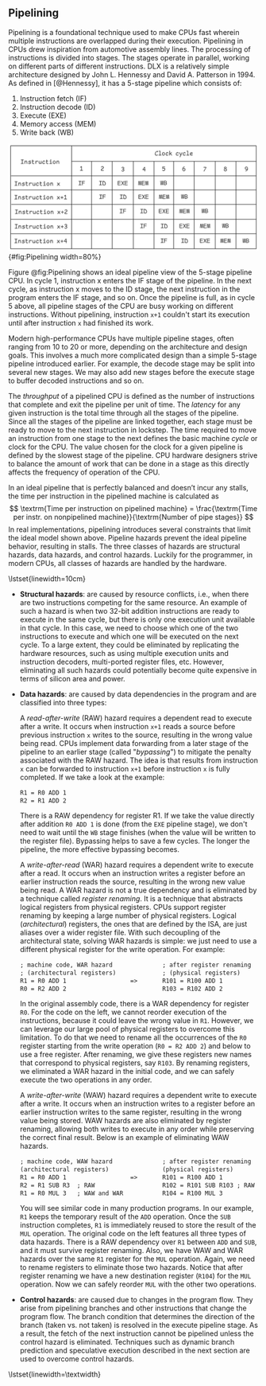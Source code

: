 ## Pipelining

Pipelining is a foundational technique used to make CPUs fast wherein multiple instructions are overlapped during their execution. Pipelining in CPUs drew inspiration from automotive assembly lines. The processing of instructions is divided into stages. The stages operate in parallel, working on different parts of different instructions. DLX is a relatively simple architecture designed by John L. Hennessy and David A. Patterson in 1994. As defined in [@Hennessy], it has a 5-stage pipeline which consists of:

1. Instruction fetch (IF)
2. Instruction decode (ID)
3. Execute (EXE)
4. Memory access (MEM)
5. Write back (WB)

![Simple 5-stage pipeline diagram.](../../img/uarch/Pipelining.png){#fig:Pipelining width=80%}

Figure @fig:Pipelining shows an ideal pipeline view of the 5-stage pipeline CPU. In cycle 1, instruction x enters the IF stage of the pipeline. In the next cycle, as instruction x moves to the ID stage, the next instruction in the program enters the IF stage, and so on. Once the pipeline is full, as in cycle 5 above, all pipeline stages of the CPU are busy working on different instructions. Without pipelining, instruction `x+1` couldn't start its execution until after instruction `x` had finished its work.

Modern high-performance CPUs have multiple pipeline stages, often ranging from 10 to 20 or more, depending on the architecture and design goals. This involves a much more complicated design than a simple 5-stage pipeline introduced earlier. For example, the decode stage may be split into several new stages. We may also add new stages before the execute stage to buffer decoded instructions and so on.

The *throughput* of a pipelined CPU is defined as the number of instructions that complete and exit the pipeline per unit of time. The *latency* for any given instruction is the total time through all the stages of the pipeline. Since all the stages of the pipeline are linked together, each stage must be ready to move to the next instruction in lockstep. The time required to move an instruction from one stage to the next defines the basic machine *cycle* or clock for the CPU. The value chosen for the clock for a given pipeline is defined by the slowest stage of the pipeline. CPU hardware designers strive to balance the amount of work that can be done in a stage as this directly affects the frequency of operation of the CPU.

In an ideal pipeline that is perfectly balanced and doesn’t incur any stalls, the time per instruction in the pipelined machine is calculated as
$$
\textrm{Time per instruction on pipelined machine} = \frac{\textrm{Time per instr. on nonpipelined machine}}{\textrm{Number of pipe stages}}
$$
In real implementations, pipelining introduces several constraints that limit the ideal model shown above. Pipeline hazards prevent the ideal pipeline behavior, resulting in stalls. The three classes of hazards are structural hazards, data hazards, and control hazards. Luckily for the programmer, in modern CPUs, all classes of hazards are handled by the hardware.

\lstset{linewidth=10cm}

* **Structural hazards**: are caused by resource conflicts, i.e., when there are two instructions competing for the same resource. An example of such a hazard is when two 32-bit addition instructions are ready to execute in the same cycle, but there is only one execution unit available in that cycle. In this case, we need to choose which one of the two instructions to execute and which one will be executed on the next cycle. To a large extent, they could be eliminated by replicating the hardware resources, such as using multiple execution units and instruction decoders, multi-ported register files, etc. However, eliminating all such hazards could potentially become quite expensive in terms of silicon area and power.

* **Data hazards**: are caused by data dependencies in the program and are classified into three types:

  A *read-after-write* (RAW) hazard requires a dependent read to execute after a write. It occurs when instruction `x+1` reads a source before previous instruction `x` writes to the source, resulting in the wrong value being read. CPUs implement data forwarding from a later stage of the pipeline to an earlier stage (called "*bypassing*") to mitigate the penalty associated with the RAW hazard. The idea is that results from instruction `x` can be forwarded to instruction `x+1` before instruction `x` is fully completed. If we take a look at the example:

  ```
  R1 = R0 ADD 1
  R2 = R1 ADD 2
  ```

  There is a RAW dependency for register R1. If we take the value directly after addition `R0 ADD 1` is done (from the `EXE` pipeline stage), we don't need to wait until the `WB` stage finishes (when the value will be written to the register file). Bypassing helps to save a few cycles. The longer the pipeline, the more effective bypassing becomes.

  A *write-after-read* (WAR) hazard requires a dependent write to execute after a read. It occurs when an instruction writes a register before an earlier instruction reads the source, resulting in the wrong new value being read. A WAR hazard is not a true dependency and is eliminated by a technique called *register renaming*. It is a technique that abstracts logical registers from physical registers. CPUs support register renaming by keeping a large number of physical registers. Logical (*architectural*) registers, the ones that are defined by the ISA, are just aliases over a wider register file. With such decoupling of the architectural state, solving WAR hazards is simple: we just need to use a different physical register for the write operation. For example:

  ```
  ; machine code, WAR hazard              ; after register renaming 
  ; (architectural registers)             ; (physical registers)
  R1 = R0 ADD 1                  =>       R101 = R100 ADD 1
  R0 = R2 ADD 2                           R103 = R102 ADD 2
  ```

  In the original assembly code, there is a WAR dependency for register `R0`. For the code on the left, we cannot reorder execution of the instructions, because it could leave the wrong value in `R1`. However, we can leverage our large pool of physical registers to overcome this limitation. To do that we need to rename all the occurrences of the `R0` register starting from the write operation (`R0 = R2 ADD 2`) and below to use a free register. After renaming, we give these registers new names that correspond to physical registers, say `R103`. By renaming registers, we eliminated a WAR hazard in the initial code, and we can safely execute the two operations in any order.

  A *write-after-write* (WAW) hazard requires a dependent write to execute after a write. It occurs when an instruction writes to a register before an earlier instruction writes to the same register, resulting in the wrong value being stored. WAW hazards are also eliminated by register renaming, allowing both writes to execute in any order while preserving the correct final result. Below is an example of eliminating WAW hazards.

  ```
  ; machine code, WAW hazard              ; after register renaming
  (architectural registers)               (physical registers)
  R1 = R0 ADD 1                  =>       R101 = R100 ADD 1
  R2 = R1 SUB R3  ; RAW                   R102 = R101 SUB R103 ; RAW
  R1 = R0 MUL 3   ; WAW and WAR           R104 = R100 MUL 3
  ```

  You will see similar code in many production programs. In our example, `R1` keeps the temporary result of the `ADD` operation. Once the `SUB` instruction completes, `R1` is immediately reused to store the result of the `MUL` operation. The original code on the left features all three types of data hazards. There is a RAW dependency over `R1` between `ADD` and `SUB`, and it must survive register renaming. Also, we have WAW and WAR hazards over the same `R1` register for the `MUL` operation. Again, we need to rename registers to eliminate those two hazards. Notice that after register renaming we have a new destination register (`R104`) for the `MUL` operation. Now we can safely reorder `MUL` with the other two operations.

* **Control hazards**: are caused due to changes in the program flow. They arise from pipelining branches and other instructions that change the program flow. The branch condition that determines the direction of the branch (taken vs. not taken) is resolved in the execute pipeline stage. As a result, the fetch of the next instruction cannot be pipelined unless the control hazard is eliminated. Techniques such as dynamic branch prediction and speculative execution described in the next section are used to overcome control hazards.

\lstset{linewidth=\textwidth}
